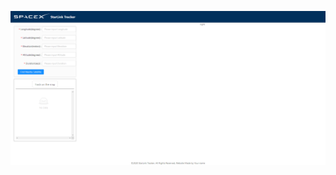 ![image](https://github.com/cgchrfchscyrh/Personal-Projects/blob/master/Starlink/FireShot%20Capture%20277%20-%20React%20App%20-%20localhost.png)
